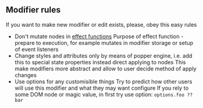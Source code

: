 ## Modifier rules

If you want to make new modifier or edit exists, please, obey this easy rules

- Don't mutate nodes in [effect functions](https://popper.js.org/docs/v2/modifiers/#effect)
  Purpose of effect function - prepare to execution, for example mutates in modifier storage or setup of event listeners
- Change styles and attributes only by means of popper engine, i.e. add this to special state properties instead direct applying to nodes
  This make modifiers more abstract and allow to user decide method of apply changes
- Use options for any customisible things
  Try to predict how other users will use this modifier and what they may want configure
  If you rely to some DOM node or magic value, in first try use option: `options.foo ?? bar`
